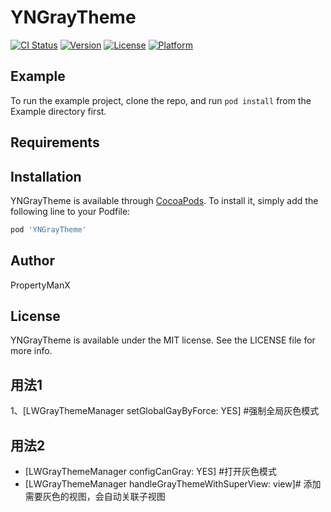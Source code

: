 # YNGrayTheme

[![CI Status](https://img.shields.io/travis/PropertyManX/YNGrayTheme.svg?style=flat)](https://travis-ci.org/PropertyManX/YNGrayTheme)
[![Version](https://img.shields.io/cocoapods/v/YNGrayTheme.svg?style=flat)](https://cocoapods.org/pods/YNGrayTheme)
[![License](https://img.shields.io/cocoapods/l/YNGrayTheme.svg?style=flat)](https://cocoapods.org/pods/YNGrayTheme)
[![Platform](https://img.shields.io/cocoapods/p/YNGrayTheme.svg?style=flat)](https://cocoapods.org/pods/YNGrayTheme)

## Example

To run the example project, clone the repo, and run `pod install` from the Example directory first.

## Requirements

## Installation

YNGrayTheme is available through [CocoaPods](https://cocoapods.org). To install
it, simply add the following line to your Podfile:

```ruby
pod 'YNGrayTheme'
```

## Author

PropertyManX

## License

YNGrayTheme is available under the MIT license. See the LICENSE file for more info.

## 用法1

1、[LWGrayThemeManager setGlobalGayByForce: YES] #强制全局灰色模式

## 用法2
* [LWGrayThemeManager configCanGray: YES] #打开灰色模式 
* [LWGrayThemeManager handleGrayThemeWithSuperView: view]# 添加需要灰色的视图，会自动关联子视图
